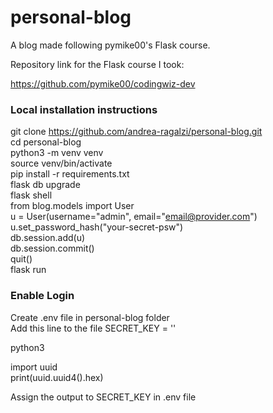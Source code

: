# personal-blog 
A blog made following pymike00's Flask course.

Repository link for the Flask course I took:  

https://github.com/pymike00/codingwiz-dev  


### Local installation instructions

git clone https://github.com/andrea-ragalzi/personal-blog.git  
cd  personal-blog  
python3 -m venv venv  
source venv/bin/activate  
pip install -r requirements.txt  
flask db upgrade  
flask shell  
from blog.models import User  
u = User(username="admin", email="email@provider.com")  
u.set_password_hash("your-secret-psw")  
db.session.add(u)  
db.session.commit()  
quit()  
flask run  


### Enable Login

Create .env file in personal-blog folder  
Add this line to the file SECRET_KEY = ''

python3  

import uuid  
print(uuid.uuid4().hex)  

Assign the output to SECRET_KEY in .env file

